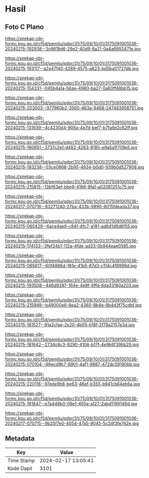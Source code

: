 # Hasil

## Foto C Plano

https://sirekap-obj-formc.kpu.go.id/cf5d/pemilu/pdpr/31/75/09/10/01/3175091001036-20240215-192938--3c6619d6-29e2-40d9-8a21-0a4a6992471e.jpg

https://sirekap-obj-formc.kpu.go.id/cf5d/pemilu/pdpr/31/75/09/10/01/3175091001036-20240215-193117--a2e47f40-4289-4575-a823-bd5ba01727db.jpg

https://sirekap-obj-formc.kpu.go.id/cf5d/pemilu/pdpr/31/75/09/10/01/3175091001036-20240215-154331--045b4a1a-56ae-4980-ba27-0a60ff48bb15.jpg

https://sirekap-obj-formc.kpu.go.id/cf5d/pemilu/pdpr/31/75/09/10/01/3175091001036-20240215-203003--977960b2-3560-463a-9468-247483958751.jpg

https://sirekap-obj-formc.kpu.go.id/cf5d/pemilu/pdpr/31/75/09/10/01/3175091001036-20240215-131939--4c4230d4-906a-4e7d-bef7-b7fa9e2c62ff.jpg

https://sirekap-obj-formc.kpu.go.id/cf5d/pemilu/pdpr/31/75/09/10/01/3175091001036-20240215-180851--3737c2e1-d482-4283-9185-e9a5a1f709e5.jpg

https://sirekap-obj-formc.kpu.go.id/cf5d/pemilu/pdpr/31/75/09/10/01/3175091001036-20240215-193238--03ce0868-2b95-4934-b0d0-939b0d527908.jpg

https://sirekap-obj-formc.kpu.go.id/cf5d/pemilu/pdpr/31/75/09/10/01/3175091001036-20240215-215815--13bf63ef-bbe9-4166-9fa1-a02081251c75.jpg

https://sirekap-obj-formc.kpu.go.id/cf5d/pemilu/pdpr/31/75/09/10/01/3175091001036-20240217-070716--83271240-27ba-433b-9890-8015fdeada37.jpg

https://sirekap-obj-formc.kpu.go.id/cf5d/pemilu/pdpr/31/75/09/10/01/3175091001036-20240215-065429--6ace4ae9-c84f-4fc7-a191-ad6d1d6d6f55.jpg

https://sirekap-obj-formc.kpu.go.id/cf5d/pemilu/pdpr/31/75/09/10/01/3175091001036-20240215-174133--3fef24b1-112a-4fde-ad33-0b944eae0585.jpg

https://sirekap-obj-formc.kpu.go.id/cf5d/pemilu/pdpr/31/75/09/10/01/3175091001036-20240215-065617--60f4886d-181e-41b5-87d3-c114c4f8999d.jpg

https://sirekap-obj-formc.kpu.go.id/cf5d/pemilu/pdpr/31/75/09/10/01/3175091001036-20240215-193508--446d9397-164e-4e8f-9ffd-6da33180a203.jpg

https://sirekap-obj-formc.kpu.go.id/cf5d/pemilu/pdpr/31/75/09/10/01/3175091001036-20240215-215949--b49000e6-8ea2-4360-8b4e-9b4d3f75cdbf.jpg

https://sirekap-obj-formc.kpu.go.id/cf5d/pemilu/pdpr/31/75/09/10/01/3175091001036-20240215-181527--91a2cfae-2e20-4b05-b18f-2f79a2157e3d.jpg

https://sirekap-obj-formc.kpu.go.id/cf5d/pemilu/pdpr/31/75/09/10/01/3175091001036-20240215-181642--2734c6c3-9290-4106-b17f-4e9b6f39bb29.jpg

https://sirekap-obj-formc.kpu.go.id/cf5d/pemilu/pdpr/31/75/09/10/01/3175091001036-20240215-070104--86ecd9b7-8901-4af1-9887-472dc59190bb.jpg

https://sirekap-obj-formc.kpu.go.id/cf5d/pemilu/pdpr/31/75/09/10/01/3175091001036-20240215-220116--97ede9b8-be63-46ef-b355-b941cb64eb6a.jpg

https://sirekap-obj-formc.kpu.go.id/cf5d/pemilu/pdpr/31/75/09/10/01/3175091001036-20240215-181847--e7a448b0-09e1-455a-a127-2abd1199146d.jpg

https://sirekap-obj-formc.kpu.go.id/cf5d/pemilu/pdpr/31/75/09/10/01/3175091001036-20240217-070715--9b25f7e0-4054-47a5-9045-5c24f3fe762e.jpg


## Metadata

| Key        | Value               |
| ---------- | ------------------- |
| Time Stamp | 2024-02-17 13:05:41 |
| Kode Dapil | 3101                |



